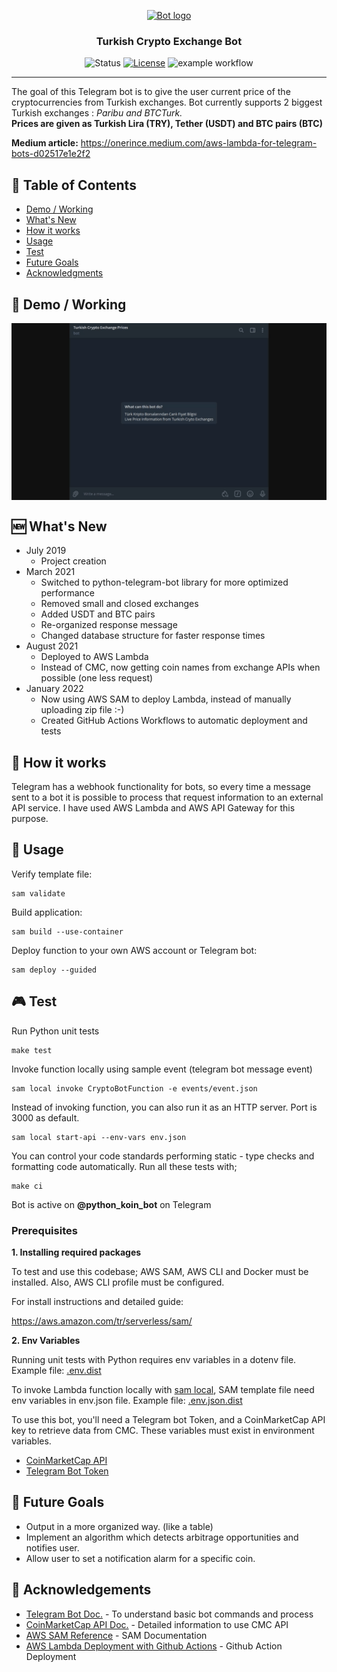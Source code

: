 <p align="center">
  <a href="" rel="noopener">
 <img width=200px height=200px src="https://i.imgur.com/FxL5qM0.jpg" alt="Bot logo"></a>
</p>

<h3 align="center">Turkish Crypto Exchange Bot</h3>

<div align="center">

  ![Status](https://img.shields.io/badge/status-active-success.svg)
  [![License](https://img.shields.io/badge/license-MIT-blue.svg)](/LICENSE)
  ![example workflow](https://github.com/OnerInce/telegram-crypto_bot/actions/workflows/DevDeploy.yml/badge.svg)

</div>

---

The goal of this Telegram bot is to give the user current price of the cryptocurrencies from Turkish exchanges. 
Bot currently supports 2 biggest Turkish exchanges : *Paribu and BTCTurk.*  
**Prices are given as Turkish Lira (TRY), Tether (USDT) and BTC pairs (BTC)**

**Medium article:** https://onerince.medium.com/aws-lambda-for-telegram-bots-d02517e1e2f2

## 📝 Table of Contents
+ [Demo / Working](#demo)
+ [What's New](#new)
+ [How it works](#working)
+ [Usage](#usage)
+ [Test](#test)
+ [Future Goals](#goals)
+ [Acknowledgments](#acknowledgement)

## 🎥 Demo / Working <a name = "demo"></a>
<img align="center" src="/pics/demo.gif">

## :new: What's New <a name = "new"></a>

- July 2019 
  - Project creation
- March 2021 
  - Switched to python-telegram-bot library for more optimized performance 
  - Removed small and closed exchanges
  - Added USDT and BTC pairs
  - Re-organized response message
  - Changed database structure for faster response times
- August 2021 
  - Deployed to AWS Lambda 
  - Instead of CMC, now getting coin names from exchange APIs when possible (one less request)
- January 2022 
  - Now using AWS SAM to deploy Lambda, instead of manually uploading zip file :-)
  - Created GitHub Actions Workflows to automatic deployment and tests

## 💭 How it works <a name = "working"></a>

Telegram has a webhook functionality for bots, so every time a message sent to a bot it is possible to process that
request information to an external API service. I have used AWS Lambda and AWS API Gateway for this purpose.

## 🎈 Usage <a name = "usage"></a>

Verify template file:

```
sam validate
```

Build application:

```
sam build --use-container
```

Deploy function to your own AWS account or Telegram bot:

```
sam deploy --guided
```

## :video_game: Test <a name = "test"></a>

Run Python unit tests

```
make test
```

Invoke function locally using sample event (telegram bot message event)

```
sam local invoke CryptoBotFunction -e events/event.json
```

Instead of invoking function, you can also run it as an HTTP server. Port is 3000 as default. 

```
sam local start-api --env-vars env.json
```

You can control your code standards performing static - type checks and formatting code automatically. 
Run all these tests with;

```
make ci
```

Bot is active on **@python_koin_bot** on Telegram


### Prerequisites

**1. Installing required packages**

To test and use this codebase; AWS SAM, AWS CLI and Docker must be installed. Also, AWS CLI profile must be configured. 

For install instructions and detailed guide:

https://aws.amazon.com/tr/serverless/sam/

**2. Env Variables**

Running unit tests with Python requires env variables in a dotenv file. Example file: [.env.dist](.env.dist)

To invoke Lambda function locally with [sam local](https://docs.aws.amazon.com/serverless-application-model/latest/developerguide/sam-cli-command-reference-sam-local-invoke.html), 
SAM template file need env variables in env.json file. Example file: [.env.json.dist](.env.json.dist)

To use this bot, you'll need a Telegram bot Token, and a CoinMarketCap API key to retrieve data from CMC.
These variables must exist in environment variables. 

* [CoinMarketCap API](https://pro.coinmarketcap.com/signup/)
* [Telegram Bot Token](https://core.telegram.org/bots#creating-a-new-bot)

## :dart: Future Goals <a name = "goals"></a>

* Output in a more organized way. (like a table)
* Implement an algorithm which detects arbitrage opportunities and notifies user.
* Allow user to set a notification alarm for a specific coin.


## 🎉 Acknowledgements <a name = "acknowledgement"></a>
* [Telegram Bot Doc.](https://core.telegram.org/bots) - To understand basic bot commands and process
* [CoinMarketCap API Doc.](https://coinmarketcap.com/api/) - Detailed information to use CMC API
* [AWS SAM Reference](https://aws.amazon.com/tr/serverless/sam/) - SAM Documentation
* [AWS Lambda Deployment with Github Actions](https://www.sufle.io/blog/aws-lambda-deployment-with-github-actions) - Github Action Deployment
